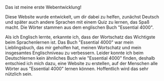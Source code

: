 Das ist meine erste Webentwicklung!

Diese Website wurde entwickelt, um dir dabei zu helfen, zunächst Deutsch und später auch andere Sprachen mit einem Quiz zu lernen, das Spaß macht. Die Wörter stammen aus dem englischen Buch "Essential 4000".

Als ich Englisch lernte, erkannte ich, dass der Wortschatz das Wichtigste beim Sprachenlernen ist. Das Buch "Essential 4000" war mein Lieblingsbuch, das mir geholfen hat, meinen Wortschatz und mein insgesamtes Englischniveau zu verbessern.
Leider konnte ich beim Deutschlernen kein ähnliches Buch wie "Essential 4000" finden, deshalb entschied ich mich dazu, eine Website zu erstellen, auf der Menschen alle Wörter aus "Essential 4000" lernen können. Hoffentlich wird das sehr nützlich sein.
